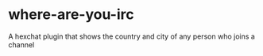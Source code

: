 # where-are-you-irc
A hexchat plugin that shows the country and city of any person who joins a channel   

